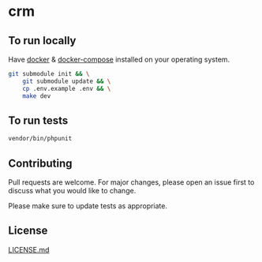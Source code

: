 # crm



## To run locally

Have [docker](https://docs.docker.com/engine/install/) & [docker-compose](https://docs.docker.com/compose/install/) installed on your operating system.

```bash
git submodule init && \
    git submodule update && \
    cp .env.example .env && \
    make dev
```

## To run tests

```bash
vendor/bin/phpunit
```

## Contributing
Pull requests are welcome. For major changes, please open an issue first to discuss what you would like to change.

Please make sure to update tests as appropriate.

## License
[LICENSE.md](https://github.com/kkamara/octobercms/blob/main/LICENSE.md)
